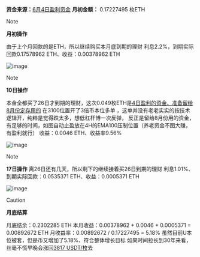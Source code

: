 **资金来源：**[6月4日盈利资金](https://x.com/BTC2054/status/1808872726280708322)
**月初金额：** 0.17227495 枚ETH


> [!NOTE]
> **月初操作**
> 
> 由于上个月回款的是ETH，所以继续购买本月底到期的理财
> 利息2.2%，到期实际回款0.17578962 ETH、收益：0.00378962 ETH

![image](https://github.com/user-attachments/assets/531e066f-0aa1-40c7-81c1-17798d06fffd)

> [!NOTE]
> **10日操作**
> 
> 本金全都买了26日才到期的理财，这次0.049枚ETH是[4日盈利的资金、准备留给8月份定存用的](https://x.com/BTC2054/status/1808867641395937640)
> 在3100位置开了3倍币本位多单 ，这单并没有老老实实的按技术逻辑开，纯粹是觉得跌太多，想低杠杆博一次反弹，
> 反正是留给8月份用的资金，有足够的时间，如图自动止盈放在4H的EMA100压制位置（养老资金不图大赚，有盈利就行）
> 收益：0.0046 ETH、收益率9.56%

![image](https://github.com/user-attachments/assets/5a4af48b-91b9-42e0-8c17-76b61f6db96a)


> [!NOTE]
> **17日操作**
>离26日还有几天，所以剩下的继续接着买26日到期的理财
> 利息1.01%、到期实际回款：0.0535371 ETH、收益：0.0005371 ETH

![image](https://github.com/user-attachments/assets/aef28416-2165-4a67-8e94-688a2c8e98b2)


> [!CAUTION]
> **月底结算**
> 
> 月底结余：0.2302285 ETH
> 本月收益：0.00378962  + 0.0046 + 0.0005371  = 0.00892672 ETH
> 月收益率：0.00892672  /  0.17227495 = 5.18% 
> 虽然目前U本位被套，但是币又增加了5.18%、符合整体增长目标
> 如果时间拉长到30年来看，丝毫不慌早晚会涨回[3817 USDT/枚](https://btc2054.com/post/2024-nian-6-yue-%EF%BC%9A-ding-cun-di-3-360-qi-%E3%80%81%2B2.97%25.html)去